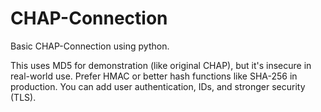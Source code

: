 # CHAP-Connection
Basic CHAP-Connection using python.

This uses MD5 for demonstration (like original CHAP), but it's insecure in real-world use. Prefer HMAC or better hash functions like SHA-256 in production.
You can add user authentication, IDs, and stronger security (TLS).
